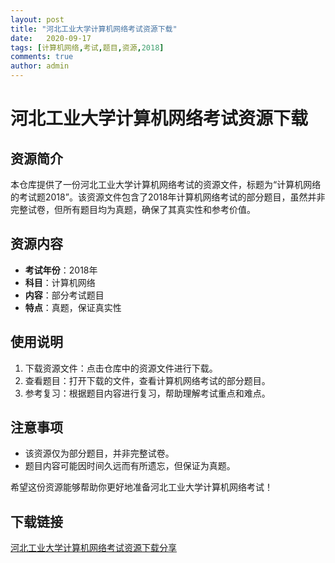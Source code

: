 ```yaml
---
layout: post
title: "河北工业大学计算机网络考试资源下载"
date:   2020-09-17
tags: [计算机网络,考试,题目,资源,2018]
comments: true
author: admin
---
```

# 河北工业大学计算机网络考试资源下载

## 资源简介

本仓库提供了一份河北工业大学计算机网络考试的资源文件，标题为“计算机网络的考试题2018”。该资源文件包含了2018年计算机网络考试的部分题目，虽然并非完整试卷，但所有题目均为真题，确保了其真实性和参考价值。

## 资源内容

- **考试年份**：2018年
- **科目**：计算机网络
- **内容**：部分考试题目
- **特点**：真题，保证真实性

## 使用说明

1. 下载资源文件：点击仓库中的资源文件进行下载。
2. 查看题目：打开下载的文件，查看计算机网络考试的部分题目。
3. 参考复习：根据题目内容进行复习，帮助理解考试重点和难点。

## 注意事项

- 该资源仅为部分题目，并非完整试卷。
- 题目内容可能因时间久远而有所遗忘，但保证为真题。

希望这份资源能够帮助你更好地准备河北工业大学计算机网络考试！

## 下载链接

[河北工业大学计算机网络考试资源下载分享](https://pan.quark.cn/s/13f9b2e1fdbf)